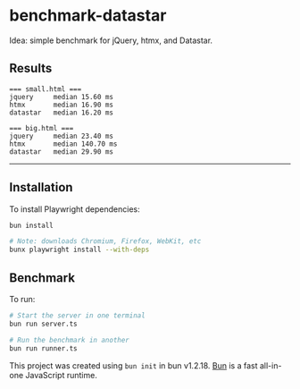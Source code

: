 # benchmark-datastar

Idea: simple benchmark for jQuery, htmx, and Datastar.

## Results

```
=== small.html ===
jquery     median 15.60 ms
htmx       median 16.90 ms
datastar   median 16.20 ms

=== big.html ===
jquery     median 23.40 ms
htmx       median 140.70 ms
datastar   median 29.90 ms
```

---

## Installation

To install Playwright dependencies:

```bash
bun install

# Note: downloads Chromium, Firefox, WebKit, etc
bunx playwright install --with-deps
```

## Benchmark

To run:

```bash
# Start the server in one terminal
bun run server.ts

# Run the benchmark in another
bun run runner.ts
```

This project was created using `bun init` in bun v1.2.18. [Bun](https://bun.sh) is a fast all-in-one JavaScript runtime.